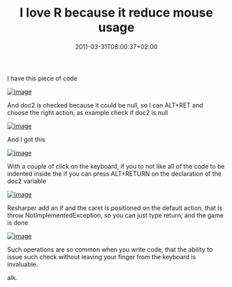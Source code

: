 ﻿---
title: "I love R because it reduce mouse usage"
description: ""
date: 2011-03-31T08:00:37+02:00
draft: false
tags: [Resharper]
categories: [Programming]
---
I have this piece of code

[![image](https://www.codewrecks.com/blog/wp-content/uploads/2011/03/image_thumb22.png "image")](https://www.codewrecks.com/blog/wp-content/uploads/2011/03/image17.png)

And doc2 is checked because it could be null, so I can ALT+RET and choose the right action, as example check if doc2 is null

[![image](https://www.codewrecks.com/blog/wp-content/uploads/2011/03/image_thumb23.png "image")](https://www.codewrecks.com/blog/wp-content/uploads/2011/03/image18.png)

And I got this

[![image](https://www.codewrecks.com/blog/wp-content/uploads/2011/03/image_thumb24.png "image")](https://www.codewrecks.com/blog/wp-content/uploads/2011/03/image19.png)

With a couple of click on the keyboard, if you to not like all of the code to be indented inside the if you can press ALT+RETURN on the declaration of the doc2 variable

[![image](https://www.codewrecks.com/blog/wp-content/uploads/2011/03/image_thumb25.png "image")](https://www.codewrecks.com/blog/wp-content/uploads/2011/03/image20.png)

Resharper add an if and the caret is positioned on the default action, that is throw NotImplementedException, so you can just type return; and the game is done

[![image](https://www.codewrecks.com/blog/wp-content/uploads/2011/03/image_thumb26.png "image")](https://www.codewrecks.com/blog/wp-content/uploads/2011/03/image21.png)

Such operations are so common when you write code, that the ability to issue such check without leaving your finger from the keyboard is invaluable.

alk.
